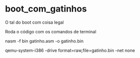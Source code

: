 # boot_com_gatinhos
O tal do boot com coisa legal

Roda o código com os comandos de terminal

nasm -f bin gatinho.asm -o gatinho.bin

qemu-system-i386 -drive format=raw,file=gatinho.bin -net none
